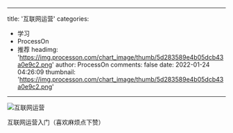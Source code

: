 
---
title: '互联网运营'
categories: 
 - 学习
 - ProcessOn
 - 推荐
headimg: 'https://img.processon.com/chart_image/thumb/5d283589e4b05dcb43a0e9c2.png'
author: ProcessOn
comments: false
date: 2022-01-24 04:26:09
thumbnail: 'https://img.processon.com/chart_image/thumb/5d283589e4b05dcb43a0e9c2.png'
---

<div>   
<img class="thumb" alt="互联网运营" src="https://img.processon.com/chart_image/thumb/5d283589e4b05dcb43a0e9c2.png" referrerpolicy="no-referrer">
<p>互联网运营入门（喜欢麻烦点下赞）</p>  
</div>
            